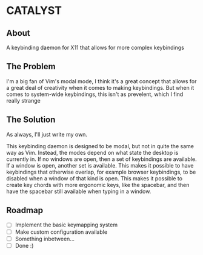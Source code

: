 # CATALYST

## About

A keybinding daemon for X11 that allows for more complex keybindings

## The Problem

I'm a big fan of Vim's modal mode, I think it's a great concept that allows for a great deal of creativity when it comes to making keybindings. But when it comes to system-wide keybindings, this isn't as prevelent, which I find really strange

## The Solution

As always, I'll just write my own.

This keybinding daemon is designed to be modal, but not in quite the same way as Vim. Instead, the modes depend on what state the desktop is currently in. If no windows are open, then a set of keybindings are available. If a window is open, another set is available. This makes it possible to have keybindings that otherwise overlap, for example browser keybindings, to be disabled when a window of that kind is open. This makes it possible to create key chords with more ergonomic keys, like the spacebar, and then have the spacebar still available when typing in a window.

## Roadmap

- [ ] Implement the basic keymapping system
- [ ] Make custom configuration available
- [ ] Something inbetween...
- [ ] Done :)
